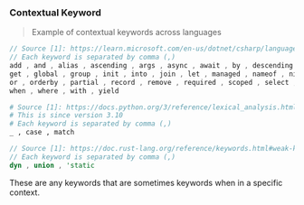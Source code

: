 ### Contextual Keyword

> Example of contextual keywords across languages

```csharp
// Source [1]: https://learn.microsoft.com/en-us/dotnet/csharp/language-reference/keywords/#contextual-keywords
// Each keyword is separated by comma (,)
add , and , alias , ascending , args , async , await , by , descending , dynamic , equals , file , from , 
get , global , group , init , into , join , let , managed , nameof , nint , not , notnull , nuint , on , 
or , orderby , partial , record , remove , required , scoped , select , set , unmanaged , value , var , 
when , where , with , yield
```

```python
# Source [1]: https://docs.python.org/3/reference/lexical_analysis.html#soft-keywords
# This is since version 3.10
# Each keyword is separated by comma (,)
_ , case , match
```

```rust
// Source [1]: https://doc.rust-lang.org/reference/keywords.html#weak-keywords
// Each keyword is separated by comma (,)
dyn , union , 'static
```

These are any keywords that are sometimes keywords when in a specific context.